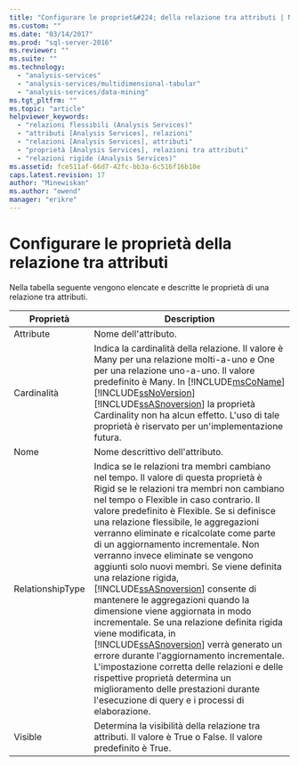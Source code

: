 ```yaml
---
title: "Configurare le propriet&#224; della relazione tra attributi | Microsoft Docs"
ms.custom: ""
ms.date: "03/14/2017"
ms.prod: "sql-server-2016"
ms.reviewer: ""
ms.suite: ""
ms.technology: 
  - "analysis-services"
  - "analysis-services/multidimensional-tabular"
  - "analysis-services/data-mining"
ms.tgt_pltfrm: ""
ms.topic: "article"
helpviewer_keywords: 
  - "relazioni flessibili (Analysis Services)"
  - "attributi [Analysis Services], relazioni"
  - "relazioni [Analysis Services], attributi"
  - "proprietà [Analysis Services], relazioni tra attributi"
  - "relazioni rigide (Analysis Services)"
ms.assetid: fce511af-66d7-42fc-bb3a-6c516f16b10e
caps.latest.revision: 17
author: "Minewiskan"
ms.author: "owend"
manager: "erikre"
---
```

# Configurare le propriet&#224; della relazione tra attributi
  Nella tabella seguente vengono elencate e descritte le proprietà di una relazione tra attributi.  
  
|Proprietà|Description|  
|--------------|-----------------|  
|Attribute|Nome dell'attributo.|  
|Cardinalità|Indica la cardinalità della relazione. Il valore è Many per una relazione molti-a-uno e One per una relazione uno-a-uno. Il valore predefinito è Many. In [!INCLUDE[msCoName](../../includes/msconame-md.md)] [!INCLUDE[ssNoVersion](../../includes/ssnoversion-md.md)] [!INCLUDE[ssASnoversion](../../includes/ssasnoversion-md.md)] la proprietà Cardinality non ha alcun effetto. L'uso di tale proprietà è riservato per un'implementazione futura.|  
|Nome|Nome descrittivo dell'attributo.|  
|RelationshipType|Indica se le relazioni tra membri cambiano nel tempo. Il valore di questa proprietà è Rigid se le relazioni tra membri non cambiano nel tempo o Flexible in caso contrario. Il valore predefinito è Flexible. Se si definisce una relazione flessibile, le aggregazioni verranno eliminate e ricalcolate come parte di un aggiornamento incrementale. Non verranno invece eliminate se vengono aggiunti solo nuovi membri. Se viene definita una relazione rigida, [!INCLUDE[ssASnoversion](../../includes/ssasnoversion-md.md)] consente di mantenere le aggregazioni quando la dimensione viene aggiornata in modo incrementale. Se una relazione definita rigida viene modificata, in [!INCLUDE[ssASnoversion](../../includes/ssasnoversion-md.md)] verrà generato un errore durante l'aggiornamento incrementale. L'impostazione corretta delle relazioni e delle rispettive proprietà determina un miglioramento delle prestazioni durante l'esecuzione di query e i processi di elaborazione.|  
|Visible|Determina la visibilità della relazione tra attributi. Il valore è True o False. Il valore predefinito è True.|  
  
  